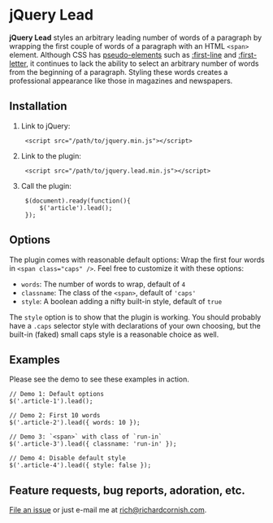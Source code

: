 # jQuery Lead

**jQuery Lead** styles an arbitrary leading number of words of a paragraph by wrapping the first couple of words of a paragraph with an HTML `<span>` element. Although CSS has [pseudo-elements](http://www.w3.org/TR/CSS2/selector.html#pseudo-element-selectors) such as [:first-line](http://www.w3.org/TR/CSS2/selector.html#first-line-pseudo) and [:first-letter](http://www.w3.org/TR/CSS2/selector.html#first-letter), it continues to lack the ability to select an arbitrary number of words from the beginning of a paragraph. Styling these words creates a professional appearance like those in magazines and newspapers.

## Installation

1. Link to jQuery:

        <script src="/path/to/jquery.min.js"></script>

2. Link to the plugin:

        <script src="/path/to/jquery.lead.min.js"></script>

3. Call the plugin:

        $(document).ready(function(){
            $('article').lead();
        });

## Options

The plugin comes with reasonable default options: Wrap the first four words in `<span class="caps" />`. Feel free to customize it with these options:

- `words`: The number of words to wrap, default of `4`
- `classname`: The class of the `<span>`, default of `'caps'`
- `style`: A boolean adding a nifty built-in style, default of `true`

The `style` option is to show that the plugin is working. You should probably have a `.caps` selector style with declarations of your own choosing, but the built-in (faked) small caps style is a reasonable choice as well.

## Examples

Please see the demo to see these examples in action.

    // Demo 1: Default options
    $('.article-1').lead();

    // Demo 2: First 10 words
    $('.article-2').lead({ words: 10 });

    // Demo 3: `<span>` with class of `run-in`
    $('.article-3').lead({ classname: 'run-in' });

    // Demo 4: Disable default style
    $('.article-4').lead({ style: false });

## Feature requests, bug reports, adoration, etc.

[File an issue](https://github.com/richardcornish/jQuery-Lead/issues) or just e-mail me at [rich@richardcornish.com](mailto:rich@richardcornish.com).